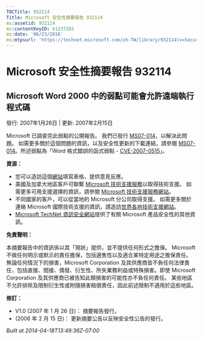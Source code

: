 ```yaml
---
TOCTitle: 932114
Title: Microsoft 安全性摘要報告 932114
ms:assetid: 932114
ms:contentKeyID: 61237283
ms:date: '06/23/2016'
ms:mtpsurl: 'https://technet.microsoft.com/zh-TW/library/932114(v=Security.10)'
---
```



Microsoft 安全性摘要報告 932114
===============================

Microsoft Word 2000 中的弱點可能會允許遠端執行程式碼
----------------------------------------------------

發行: 2007年1月26日 | 更新: 2007年2月15日

Microsoft 已調查完此弱點的公開報告。 我們已發行 [MS07-014](http://technet.microsoft.com/security/bulletin/ms07-014)，以解決此問題。 如需更多關於這個問題的資訊，以及安全性更新的下載連結，請參閱 [MS07-014](http://technet.microsoft.com/security/bulletin/ms07-014)。所述弱點為「Word 格式錯誤的函式弱點 - [CVE-2007-0515](http://www.cve.mitre.org/cgi-bin/cvename.cgi?name=cve-2007-0515)」。

**資源：** 

-   您可以造訪這個[網站](https://support.microsoft.com/common/survey.aspx?scid=sw;en;1257&amp;showpage=1&amp;ws=technet&amp;sd=tech)填寫表格，提供意見反應。
-   美國及加拿大地區客戶可聯繫 [Microsoft 技術支援服務](http://go.microsoft.com/fwlink/?linkid=21131)以取得技術支援。 如需更多可用支援選擇的資訊，請參閱 [Microsoft 技術支援服務網站](http://support.microsoft.com/)。
-   不同國家的客戶，可以從當地的 Microsoft 分公司取得支援。 如需更多關於連絡 Microsoft 國際技術支援的資訊，請造訪[世界各地技術支援網站](http://go.microsoft.com/fwlink/?linkid=21155)。
-   [Microsoft TechNet 資訊安全網站](http://www.microsoft.com/taiwan/technet/security/default.mspx)提供了有關 Microsoft 產品安全性的其他資訊。

**免責聲明：** 

本摘要報告中的資訊係以其「現狀」提供，並不提供任何形式之擔保。 Microsoft 不做任何明示或默示的責任擔保，包括適售性以及適合某特定用途之擔保責任。 無論任何情況下的損害，Microsoft Corporation 及其供應商皆不負任何法律責任，包括直接、間接、偶發、衍生性、所失業務利益或特殊損害。即使 Microsoft Corporation 及其供應商已被告知此類損害的可能性亦不負任何責任。 某些地區不允許排除及限制衍生性或附隨損害賠償責任，因此前述限制不適用於這些地區。

**修訂：** 

-   V1.0 (2007 年 1 月 26 日)： 摘要報告發行。
-   (2006 年 2 月 15 日)： 更新摘要公告以反映安全性公告的發行。

*Built at 2014-04-18T13:49:36Z-07:00*
